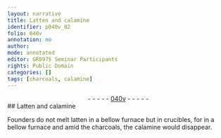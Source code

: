 ```yaml
---
layout: narrative
title: Latten and calamine
identifier: p040v_02
folio: 040v
annotation: no
author:
mode: annotated
editor: GR8975 Seminar Participants
rights: Public Domain
categories: []
tags: [charcoals, calamine]
---
```


 <div class="folio" align="center">- - - - - <a href="http://gallica.bnf.fr/ark:/12148/btv1b10500001g/f86.image" target="_blank">040v</a> - - - - - </div>  
## Latten and calamine

 
Founders do not melt latten in a <span class="tool">bellow furnace</span> but in <span class="tool">crucibles</span>, for in a bellow furnace and amid the <span class="material">charcoals</span>, the <span class="material">calamine</span> would disappear.
 